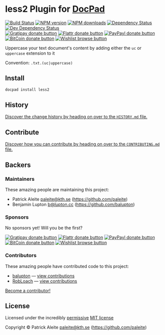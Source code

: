 # less2 Plugin for [DocPad](http://docpad.org)

<!-- BADGES/ -->

[![Build Status](https://img.shields.io/travis/paleite/docpad-plugin-less2/master.svg)](http://travis-ci.org/paleite/docpad-plugin-less2 "Check this project's build status on TravisCI")
[![NPM version](https://img.shields.io/npm/v/docpad-plugin-less2.svg)](https://npmjs.org/package/docpad-plugin-less2 "View this project on NPM")
[![NPM downloads](https://img.shields.io/npm/dm/docpad-plugin-less2.svg)](https://npmjs.org/package/docpad-plugin-less2 "View this project on NPM")
[![Dependency Status](https://img.shields.io/david/paleite/docpad-plugin-less2.svg)](https://david-dm.org/paleite/docpad-plugin-less2)
[![Dev Dependency Status](https://img.shields.io/david/dev/paleite/docpad-plugin-less2.svg)](https://david-dm.org/paleite/docpad-plugin-less2#info=devDependencies)<br/>
[![Gratipay donate button](https://img.shields.io/gratipay/docpad.svg)](https://www.gratipay.com/docpad/ "Donate weekly to this project using Gratipay")
[![Flattr donate button](https://img.shields.io/badge/flattr-donate-yellow.svg)](http://flattr.com/thing/344188/balupton-on-Flattr "Donate monthly to this project using Flattr")
[![PayPayl donate button](https://img.shields.io/badge/paypal-donate-yellow.svg)](https://www.paypal.com/cgi-bin/webscr?cmd=_s-xclick&hosted_button_id=QB8GQPZAH84N6 "Donate once-off to this project using Paypal")
[![BitCoin donate button](https://img.shields.io/badge/bitcoin-donate-yellow.svg)](https://coinbase.com/checkouts/9ef59f5479eec1d97d63382c9ebcb93a "Donate once-off to this project using BitCoin")
[![Wishlist browse button](https://img.shields.io/badge/wishlist-donate-yellow.svg)](http://amzn.com/w/2F8TXKSNAFG4V "Buy an item on our wishlist for us")

<!-- /BADGES -->


Uppercase your text document's content by adding either the `uc` or `uppercase` extension to it

Convention:  `.txt.(uc|uppercase)`



<!-- INSTALL/ -->

## Install

``` bash
docpad install less2
```

<!-- /INSTALL -->



<!-- HISTORY/ -->

## History
[Discover the change history by heading on over to the `HISTORY.md` file.](https://github.com/paleite/docpad-plugin-less2/blob/master/HISTORY.md#files)

<!-- /HISTORY -->


<!-- CONTRIBUTE/ -->

## Contribute

[Discover how you can contribute by heading on over to the `CONTRIBUTING.md` file.](https://github.com/paleite/docpad-plugin-less2/blob/master/CONTRIBUTING.md#files)

<!-- /CONTRIBUTE -->


<!-- BACKERS/ -->

## Backers

### Maintainers

These amazing people are maintaining this project:

- Patrick Aleite <paleite@kth.se> (https://github.com/paleite)
- Benjamin Lupton <b@lupton.cc> (https://github.com/balupton)

### Sponsors

No sponsors yet! Will you be the first?

[![Gratipay donate button](https://img.shields.io/gratipay/docpad.svg)](https://www.gratipay.com/docpad/ "Donate weekly to this project using Gratipay")
[![Flattr donate button](https://img.shields.io/badge/flattr-donate-yellow.svg)](http://flattr.com/thing/344188/balupton-on-Flattr "Donate monthly to this project using Flattr")
[![PayPayl donate button](https://img.shields.io/badge/paypal-donate-yellow.svg)](https://www.paypal.com/cgi-bin/webscr?cmd=_s-xclick&hosted_button_id=QB8GQPZAH84N6 "Donate once-off to this project using Paypal")
[![BitCoin donate button](https://img.shields.io/badge/bitcoin-donate-yellow.svg)](https://coinbase.com/checkouts/9ef59f5479eec1d97d63382c9ebcb93a "Donate once-off to this project using BitCoin")
[![Wishlist browse button](https://img.shields.io/badge/wishlist-donate-yellow.svg)](http://amzn.com/w/2F8TXKSNAFG4V "Buy an item on our wishlist for us")

### Contributors

These amazing people have contributed code to this project:

- [balupton](https://github.com/balupton) — [view contributions](https://github.com/paleite/docpad-plugin-less2/commits?author=balupton)
- [RobLoach](https://github.com/RobLoach) — [view contributions](https://github.com/paleite/docpad-plugin-less2/commits?author=RobLoach)

[Become a contributor!](https://github.com/paleite/docpad-plugin-less2/blob/master/CONTRIBUTING.md#files)

<!-- /BACKERS -->


<!-- LICENSE/ -->

## License

Licensed under the incredibly [permissive](http://en.wikipedia.org/wiki/Permissive_free_software_licence) [MIT license](http://creativecommons.org/licenses/MIT/)

Copyright &copy; Patrick Aleite <paleite@kth.se> (https://github.com/paleite)

<!-- /LICENSE -->



